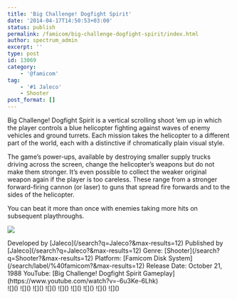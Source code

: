 ```yaml
---
title: 'Big Challenge! Dogfight Spirit'
date: '2014-04-17T14:50:53+03:00'
status: publish
permalink: /famicom/big-challenge-dogfight-spirit/index.html
author: spectrum_admin
excerpt: ''
type: post
id: 13069
category:
    - '@famicom'
tag:
    - '#1 Jaleco'
    - Shooter
post_format: []
---
```

Big Challenge! Dogfight Spirit is a vertical scrolling shoot ’em up in which the player controls a blue helicopter fighting against waves of enemy vehicles and ground turrets. Each mission takes the helicopter to a different part of the world, each with a distinctive if chromatically plain visual style.

The game’s power-ups, available by destroying smaller supply trucks driving across the screen, change the helicopter’s weapons but do not make them stronger. It’s even possible to collect the weaker original weapon again if the player is too careless. These range from a stronger forward-firing cannon (or laser) to guns that spread fire forwards and to the sides of the helicopter.

You can beat it more than once with enemies taking more hits on subsequent playthroughs.

![](https://wsrv.nl/?url=https://images.launchbox-app.com/a39ff7b7-d2b7-4aa4-a111-78a15b46a33f.jpg&output=webp&maxage=1d)

<div class="game-info">Developed by [Jaleco](/search?q=Jaleco?&max-results=12)  
Published by [Jaleco](/search?q=Jaleco?&max-results=12)  
Genre: [Shooter](/search?q=Shooter?&max-results=12)  
Platform: [Famicom Disk System](/search/label/%40famicom?&amp;max-results=12)  
Release Date: October 21, 1988  
YouTube: [Big Challenge! Dogfight Spirit Gameplay](https://www.youtube.com/watch?v=-6u3Ke-6Lhk)</div><div class="game-media">![]() ![]() ![]() ![]() ![]() ![]() ![]() ![]() ![]()</div>